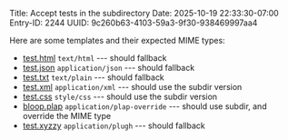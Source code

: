 Title: Accept tests in the subdirectory
Date: 2025-10-19 22:33:30-07:00
Entry-ID: 2244
UUID: 9c260b63-4103-59a3-9f30-938469997aa4

Here are some templates and their expected MIME types:

* [test.html](test.html) `text/html` --- should fallback
* [test.json](test.json) `application/json` --- should fallback
* [test.txt](test.txt) `text/plain` --- should fallback
* [test.xml](test.xml) `application/xml` --- should use the subdir version
* [test.css](test.css) `style/css` --- should use the subdir version
* [bloop.plap](bloop.plap) `application/plap-override` --- should use subdir, and override the MIME type
* [test.xyzzy](test.xyzzy) `application/plugh` --- should fallback